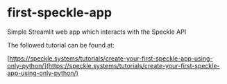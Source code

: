 # first-speckle-app
Simple Streamlit web app which interacts with the Speckle API

The followed tutorial can be found at:

[https://speckle.systems/tutorials/create-your-first-speckle-app-using-only-python/](https://speckle.systems/tutorials/create-your-first-speckle-app-using-only-python/)
